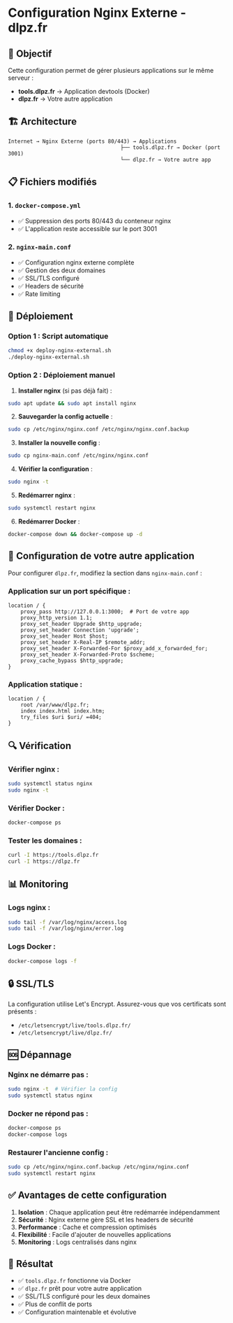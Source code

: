 # Configuration Nginx Externe - dlpz.fr

## 🎯 Objectif

Cette configuration permet de gérer plusieurs applications sur le même serveur :

- **tools.dlpz.fr** → Application devtools (Docker)
- **dlpz.fr** → Votre autre application

## 🏗️ Architecture

```
Internet → Nginx Externe (ports 80/443) → Applications
                                    ├── tools.dlpz.fr → Docker (port 3001)
                                    └── dlpz.fr → Votre autre app
```

## 📋 Fichiers modifiés

### 1. `docker-compose.yml`

- ✅ Suppression des ports 80/443 du conteneur nginx
- ✅ L'application reste accessible sur le port 3001

### 2. `nginx-main.conf`

- ✅ Configuration nginx externe complète
- ✅ Gestion des deux domaines
- ✅ SSL/TLS configuré
- ✅ Headers de sécurité
- ✅ Rate limiting

## 🚀 Déploiement

### Option 1 : Script automatique

```bash
chmod +x deploy-nginx-external.sh
./deploy-nginx-external.sh
```

### Option 2 : Déploiement manuel

1. **Installer nginx** (si pas déjà fait) :

```bash
sudo apt update && sudo apt install nginx
```

2. **Sauvegarder la config actuelle** :

```bash
sudo cp /etc/nginx/nginx.conf /etc/nginx/nginx.conf.backup
```

3. **Installer la nouvelle config** :

```bash
sudo cp nginx-main.conf /etc/nginx/nginx.conf
```

4. **Vérifier la configuration** :

```bash
sudo nginx -t
```

5. **Redémarrer nginx** :

```bash
sudo systemctl restart nginx
```

6. **Redémarrer Docker** :

```bash
docker-compose down && docker-compose up -d
```

## 🔧 Configuration de votre autre application

Pour configurer `dlpz.fr`, modifiez la section dans `nginx-main.conf` :

### Application sur un port spécifique :

```nginx
location / {
    proxy_pass http://127.0.0.1:3000;  # Port de votre app
    proxy_http_version 1.1;
    proxy_set_header Upgrade $http_upgrade;
    proxy_set_header Connection 'upgrade';
    proxy_set_header Host $host;
    proxy_set_header X-Real-IP $remote_addr;
    proxy_set_header X-Forwarded-For $proxy_add_x_forwarded_for;
    proxy_set_header X-Forwarded-Proto $scheme;
    proxy_cache_bypass $http_upgrade;
}
```

### Application statique :

```nginx
location / {
    root /var/www/dlpz.fr;
    index index.html index.htm;
    try_files $uri $uri/ =404;
}
```

## 🔍 Vérification

### Vérifier nginx :

```bash
sudo systemctl status nginx
sudo nginx -t
```

### Vérifier Docker :

```bash
docker-compose ps
```

### Tester les domaines :

```bash
curl -I https://tools.dlpz.fr
curl -I https://dlpz.fr
```

## 📊 Monitoring

### Logs nginx :

```bash
sudo tail -f /var/log/nginx/access.log
sudo tail -f /var/log/nginx/error.log
```

### Logs Docker :

```bash
docker-compose logs -f
```

## 🔒 SSL/TLS

La configuration utilise Let's Encrypt. Assurez-vous que vos certificats sont présents :

- `/etc/letsencrypt/live/tools.dlpz.fr/`
- `/etc/letsencrypt/live/dlpz.fr/`

## 🆘 Dépannage

### Nginx ne démarre pas :

```bash
sudo nginx -t  # Vérifier la config
sudo systemctl status nginx
```

### Docker ne répond pas :

```bash
docker-compose ps
docker-compose logs
```

### Restaurer l'ancienne config :

```bash
sudo cp /etc/nginx/nginx.conf.backup /etc/nginx/nginx.conf
sudo systemctl restart nginx
```

## ✅ Avantages de cette configuration

1. **Isolation** : Chaque application peut être redémarrée indépendamment
2. **Sécurité** : Nginx externe gère SSL et les headers de sécurité
3. **Performance** : Cache et compression optimisés
4. **Flexibilité** : Facile d'ajouter de nouvelles applications
5. **Monitoring** : Logs centralisés dans nginx

## 🎉 Résultat

- ✅ `tools.dlpz.fr` fonctionne via Docker
- ✅ `dlpz.fr` prêt pour votre autre application
- ✅ SSL/TLS configuré pour les deux domaines
- ✅ Plus de conflit de ports
- ✅ Configuration maintenable et évolutive
